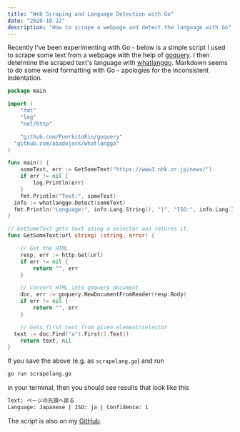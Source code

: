 ```yaml
---
title: "Web Scraping and Language Detection with Go"
date: "2020-10-22"
description: "How to scrape a webpage and detect the language with Go"
---
```

Recently I've been experimenting with Go - below is a simple script I used to scrape some text from a webpage with the help of [goquery](https://github.com/PuerkitoBio/goquery). I then determine the scraped text's language with [whatlanggo](https://github.com/abadojack/whatlanggo). Markdown seems to do some weird formatting with Go - apologies for the inconsistent indentation.

```go
package main

import (
	"fmt"
	"log"
	"net/http"

	"github.com/PuerkitoBio/goquery"
  "github.com/abadojack/whatlanggo"
)

func main() {
	someText, err := GetSomeText("https://www3.nhk.or.jp/news/")
	if err != nil {
		log.Println(err)
	}
	fmt.Println("Text:", someText)
  info := whatlanggo.Detect(someText)
  fmt.Println("Language:", info.Lang.String(), "|", "ISO:", info.Lang.Iso6391(), "|", "Confidence:", info.Confidence)
}

// GetSomeText gets text using a selector and returns it.
func GetSomeText(url string) (string, error) {

	// Get the HTML
	resp, err := http.Get(url)
	if err != nil {
		return "", err
	}

	// Convert HTML into goquery document
	doc, err := goquery.NewDocumentFromReader(resp.Body)
	if err != nil {
		return "", err
	}

	// Gets first text from given element/selector
  text := doc.Find("a").First().Text()
	return text, nil
}
```

If you save the above (e.g. as `scrapelang.go`) and run
```bash
go run scrapelang.go
```
in your terminal, then you should see results that look like this

```bash
Text: ページの先頭へ戻る
Language: Japanese | ISO: ja | Confidence: 1
```

The script is also on my [GitHub](https://github.com/ezramizrahi/scrape_lang).
